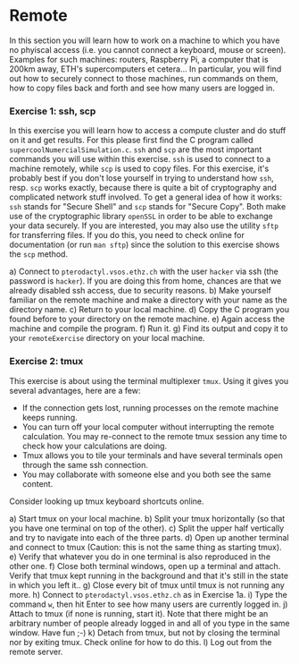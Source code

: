 # Remote

In this section you will learn how to work on a machine to which you have no phyiscal access (i.e. you cannot connect a keyboard, mouse or screen). Examples for such machines: routers, Raspberry Pi, a computer that is 200km away, ETH's supercomputers et cetera... In particular, you will find out how to securely connect to those machines, run commands on them, how to copy files back and forth and see how many users are logged in.

### Exercise 1: ssh, scp

In this exercise you will learn how to access a compute cluster and do stuff on it and get results. For this please first find the C program called `supercoolNumercialSimulation.c`.  `ssh` and `scp` are the most important commands you will use within this exercise. `ssh` is used to connect to a machine remotely, while `scp` is used to copy files.  For this exercise, it's probably best if you don't lose yourself in trying to understand how `ssh`, resp. `scp` works exactly, because there is quite a bit of cryptography and complicated network stuff involved. To get a general idea of how it works: `ssh` stands for "Secure Shell" and `scp` stands for "Secure Copy". Both make use of the cryptographic library `openSSL` in order to be able to exchange your data securely. If you are interested, you may also use the utility `sftp` for transferring files. If you do this, you need to check online for documentation (or run `man sftp`) since the solution to this exercise shows the `scp` method.

a) Connect to `pterodactyl.vsos.ethz.ch` with the user `hacker` via ssh (the password is `hacker`). If you are doing this from home, chances are that we already disabled ssh access, due to security reasons.
b) Make yourself familiar on the remote machine and make a directory with your name as the directory name.
c) Return to your local machine.
d) Copy the C program you found before to your directory on the remote machine.
e) Again access the machine and compile the program.
f) Run it.
g) Find its output and copy it to your `remoteExercise` directory on your local machine.

### Exercise 2: tmux

This exercise is about using the terminal multiplexer `tmux`. Using it gives you several advantages, here are a few:

- If the connection gets lost, running processes on the remote machine keeps running.
- You can turn off your local computer without interrupting the remote calculation. You may re-connect to the remote tmux session any time to check how your calculations are doing.
- Tmux allows you to tile your terminals and have several terminals open through the same ssh connection.
- You may collaborate with someone else and you both see the same content.

Consider looking up tmux keyboard shortcuts online.

a) Start tmux on your local machine.
b) Split your tmux horizontally (so that you have one terminal on top of the other).
c) Split the upper half vertically and try to navigate into each of the three parts.
d) Open up another terminal and connect to tmux (Caution: this is not the same thing as starting tmux).
e) Verify that whatever you do in one terminal is also reproduced in the other one.
f) Close both terminal windows, open up a terminal and attach. Verify that tmux kept running in the background and that it's still in the state in which you left it..
g) Close every bit of tmux until tmux is not running any more.
h) Connect to `pterodactyl.vsos.ethz.ch` as in Exercise 1a.
i) Type the command `w`, then hit Enter to see how many users are currently logged in.
j) Attach to tmux (if none is running, start it). Note that there might be an arbitrary number of people already logged in and all of you type in the same window. Have fun ;-)
k) Detach from tmux, but not by closing the terminal nor by exiting tmux. Check online for how to do this.
l) Log out from the remote server.


